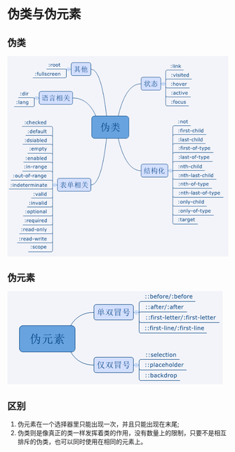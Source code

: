 # 伪类与伪元素

## 伪类

![](../../.gitbook/assets/image%20%28191%29.png)

## 伪元素

![](../../.gitbook/assets/image%20%2853%29.png)

## 区别

1. 伪元素在一个选择器里只能出现一次，并且只能出现在末尾;
2. 伪类则是像真正的类一样发挥着类的作用，没有数量上的限制，只要不是相互排斥的伪类，也可以同时使用在相同的元素上。

